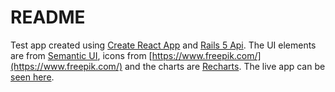 # README

Test app created using [Create React App](https://github.com/facebook/create-react-app) and [Rails 5 Api](http://rubyonrails.org/).
The UI elements are from [Semantic UI](https://semantic-ui.com/), icons from [https://www.freepik.com/](https://www.freepik.com/) and the charts are [Recharts](http://recharts.org/en-US/).
The live app can be [seen here](https://vast-ravine-72640.herokuapp.com).
